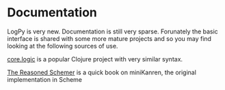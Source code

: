 Documentation
=============

LogPy is very new.  Documentation is still very sparse.  Forunately the basic interface is shared with some more mature projects and so you may find looking at the following sources of use.

[core.logic](https://github.com/clojure/core.logic/wiki/A-Core.logic-Primer) is a popular Clojure project with very similar syntax.

[The Reasoned Schemer](http://www.amazon.com/The-Reasoned-Schemer-Daniel-Friedman/dp/0262562146/) is a quick book on miniKanren, the original implementation in Scheme
